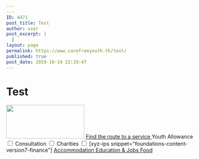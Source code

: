 ```yaml
---
---
ID: 4471
post_title: Test
author: user
post_excerpt: |
  |
layout: page
permalink: https://www.carefreeyouth.tk/test/
published: true
post_date: 2019-10-14 22:29:47
---
```

<h1>Test</h1>		
										<img width="209" height="90" src="https://www.carefreeyouth.tk/wp-content/uploads/2019/06/leaf-free-img.png" alt="" />											
			<a href="https://www.carefreeyouth.tk/financial-assistance-map/" role="button">
						Find the route to a service
					</a>
<label>Youth Allowance
  <input type="checkbox" value='Youth Allowance'>
</label>
<label>Consultation
  <input type="checkbox" value='Consultation'>
</label>
<label>Charities
  <input type="checkbox" value='Charities'>
</label>
		[xyz-ips snippet="foundations-content-version7-finance"]		
			<a href="https://www.carefreeyouth.tk/accommodation/" role="button">
						Accommodation
					</a>
			<a href="https://www.carefreeyouth.tk/education-jobs/" role="button">
						Education & Jobs
					</a>
			<a href="https://www.carefreeyouth.tk/foods/" role="button">
						Food
					</a>